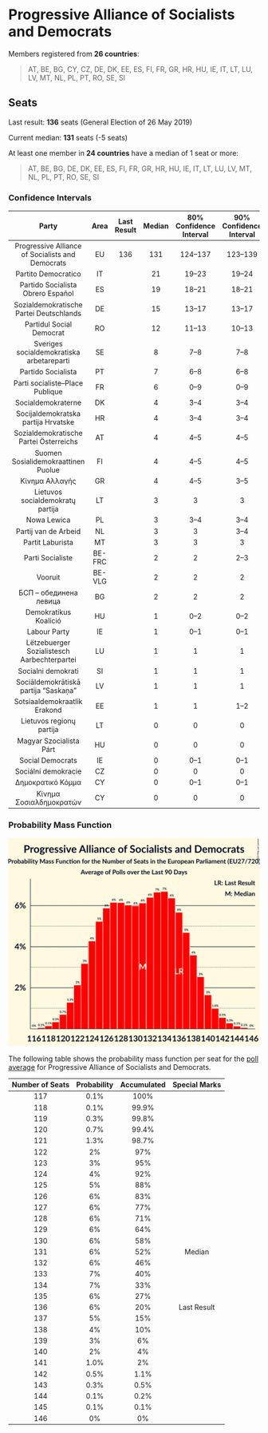 # Progressive Alliance of Socialists and Democrats

Members registered from **26 countries**:

> AT, BE, BG, CY, CZ, DE, DK, EE, ES, FI, FR, GR, HR, HU, IE, IT, LT, LU, LV, MT, NL, PL, PT, RO, SE, SI

## Seats

Last result: **136** seats (General Election of 26 May 2019)

Current median: **131** seats (-5 seats)

At least one member in **24 countries** have a median of 1 seat or more:

> AT, BE, BG, DE, DK, EE, ES, FI, FR, GR, HR, HU, IE, IT, LT, LU, LV, MT, NL, PL, PT, RO, SE, SI

### Confidence Intervals

| Party | Area | Last Result | Median | 80% Confidence Interval | 90% Confidence Interval | 95% Confidence Interval | 99% Confidence Interval |
|:-----:|:----:|:-----------:|:------:|:-----------------------:|:-----------------------:|:-----------------------:|:-----------------------:|
| Progressive Alliance of Socialists and Democrats | EU | 136 | 131 | 124–137 | 123–139 | 121–140 | 119–143 |
| Partito Democratico | IT | | 21 | 19–23 | 19–24 | 18–25 | 18–26 |
| Partido Socialista Obrero Español | ES | | 19 | 18–21 | 18–21 | 17–21 | 17–22 |
| Sozialdemokratische Partei Deutschlands | DE | | 15 | 13–17 | 13–17 | 13–17 | 12–18 |
| Partidul Social Democrat | RO | | 12 | 11–13 | 10–13 | 10–14 | 10–14 |
| Sveriges socialdemokratiska arbetareparti | SE | | 8 | 7–8 | 7–8 | 7–8 | 6–9 |
| Partido Socialista | PT | | 7 | 6–8 | 6–8 | 6–8 | 6–8 |
| Parti socialiste–Place Publique | FR | | 6 | 0–9 | 0–9 | 0–10 | 0–10 |
| Socialdemokraterne | DK | | 4 | 3–4 | 3–4 | 3–4 | 3–4 |
| Socijaldemokratska partija Hrvatske | HR | | 4 | 3–4 | 3–4 | 3–4 | 3–5 |
| Sozialdemokratische Partei Österreichs | AT | | 4 | 4–5 | 4–5 | 4–5 | 3–5 |
| Suomen Sosialidemokraattinen Puolue | FI | | 4 | 4–5 | 4–5 | 4–5 | 4–5 |
| Κίνημα Αλλαγής | GR | | 4 | 4–5 | 3–5 | 3–5 | 3–5 |
| Lietuvos socialdemokratų partija | LT | | 3 | 3 | 3 | 3 | 3 |
| Nowa Lewica | PL | | 3 | 3–4 | 3–4 | 2–4 | 0–5 |
| Partij van de Arbeid | NL | | 3 | 3 | 3–4 | 3–4 | 2–4 |
| Partit Laburista | MT | | 3 | 3 | 3 | 3 | 2–3 |
| Parti Socialiste | BE-FRC | | 2 | 2 | 2–3 | 2–3 | 2–3 |
| Vooruit | BE-VLG | | 2 | 2 | 2 | 2 | 1–3 |
| БСП – обединена левица | BG | | 2 | 2 | 2 | 2 | 2 |
| Demokratikus Koalíció | HU | | 1 | 0–2 | 0–2 | 0–2 | 0–2 |
| Labour Party | IE | | 1 | 0–1 | 0–1 | 0–1 | 0–1 |
| Lëtzebuerger Sozialistesch Aarbechterpartei | LU | | 1 | 1 | 1 | 1 | 1 |
| Socialni demokrati | SI | | 1 | 1 | 1 | 1 | 1 |
| Sociāldemokrātiskā partija “Saskaņa” | LV | | 1 | 1 | 1 | 1 | 1 |
| Sotsiaaldemokraatlik Erakond | EE | | 1 | 1 | 1–2 | 1–2 | 1–2 |
| Lietuvos regionų partija | LT | | 0 | 0 | 0 | 0 | 0 |
| Magyar Szocialista Párt | HU | | 0 | 0 | 0 | 0 | 0 |
| Social Democrats | IE | | 0 | 0–1 | 0–1 | 0–1 | 0–2 |
| Sociální demokracie | CZ | | 0 | 0 | 0 | 0 | 0 |
| Δημοκρατικό Κόμμα | CY | | 0 | 0–1 | 0–1 | 0–1 | 0–1 |
| Κίνημα Σοσιαλδημοκρατών | CY | | 0 | 0 | 0 | 0 | 0 |

### Probability Mass Function

![Graph with seats probability mass function not yet produced](average-2024-12-31-seats-pmf-progressiveallianceofsocialistsanddemocrats.png "Seats Probability Mass Function")

The following table shows the probability mass function per seat for the [poll average](average-2024-12-31.html) for Progressive Alliance of Socialists and Democrats.

| Number of Seats | Probability | Accumulated | Special Marks |
|:---------------:|:-----------:|:-----------:|:-------------:|
| 117 | 0.1% | 100% |  |
| 118 | 0.1% | 99.9% |  |
| 119 | 0.3% | 99.8% |  |
| 120 | 0.7% | 99.4% |  |
| 121 | 1.3% | 98.7% |  |
| 122 | 2% | 97% |  |
| 123 | 3% | 95% |  |
| 124 | 4% | 92% |  |
| 125 | 5% | 88% |  |
| 126 | 6% | 83% |  |
| 127 | 6% | 77% |  |
| 128 | 6% | 71% |  |
| 129 | 6% | 64% |  |
| 130 | 6% | 58% |  |
| 131 | 6% | 52% | Median |
| 132 | 6% | 46% |  |
| 133 | 7% | 40% |  |
| 134 | 7% | 33% |  |
| 135 | 6% | 27% |  |
| 136 | 6% | 20% | Last Result |
| 137 | 5% | 15% |  |
| 138 | 4% | 10% |  |
| 139 | 3% | 6% |  |
| 140 | 2% | 4% |  |
| 141 | 1.0% | 2% |  |
| 142 | 0.5% | 1.1% |  |
| 143 | 0.3% | 0.5% |  |
| 144 | 0.1% | 0.2% |  |
| 145 | 0.1% | 0.1% |  |
| 146 | 0% | 0% |  |


